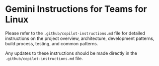 # Gemini Instructions for Teams for Linux

Please refer to the `.github/copilot-instructions.md` file for detailed instructions on the project overview, architecture, development patterns, build process, testing, and common patterns.

Any updates to these instructions should be made directly in the `.github/copilot-instructions.md` file.